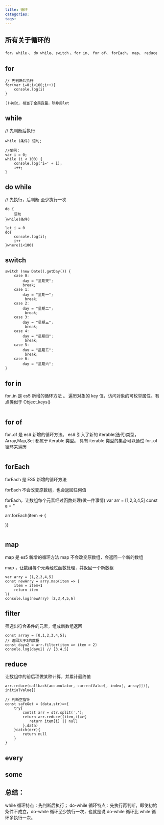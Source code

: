 ```yaml
---
title: 循环
categories:
tags:
---
```


## 所有关于循环的

`for`、`while` 、 `do while`、`switch` 、`for in`、 `for of`、 `forEach`、 `map`、 `reduce`

## for

```
// 先判断后执行
for(var i=0;i<100;i++){
    console.log(i)
}

()中的i，相当于全局变量，除非用let
```

## while

// 先判断后执行

```
while (条件) 语句;

//举例：
var i = 0;
while (i < 100) {
    console.log('i=' + i);
    i++;
}
```

## do while

// 先执行，后判断 至少执行一次

```
do {
    语句
}while(条件)

let i = 0
do{
    console.log(i);
    i++
}where(i<100)
```

## switch

```
switch (new Date().getDay()) {
    case 0:
        day = "星期天";
        break;
    case 1:
        day = "星期一";
         break;
    case 2:
        day = "星期二";
         break;
    case 3:
        day = "星期三";
         break;
    case 4:
        day = "星期四";
         break;
    case 5:
        day = "星期五";
         break;
    case 6:
        day = "星期六";
}
```

## for in

for..in 是 es5 新增的循环方法 。
遍历对象的 key 值，访问对象的可枚举属性。有点类似于 Object.keys()

```

```

## for of

for..of 是 es6 新增的循环方法。
es6 引入了新的 iterable(迭代)类型，Array,Map,Set 都属于 iterable 类型。
具有 iterable 类型的集合可以通过 for..of 循环来遍历

```

```

## forEach

forEach 是 ES5 新增的循环方法

forEach 不会改变原数组，也会返回任何值

forEach，让数组每个元素经过函数处理(做一件事情)
var arr = [1,2,3,4,5]
const a = ''

arr.forEach(item => {

})

```

```

## map

map 是 es5 新增的循环方法
map 不会改变原数组，会返回一个新的数组

map ，让数组每个元素经过函数处理，并返回一个新数组

```
var arry = [1,2,3,4,5]
const newArry = arry.map(item => {
    item = item+1
    return item
})
console.log(newArry) [2,3,4,5,6]
```

## filter

筛选出符合条件的元素，组成新数组返回

```
const array = [0,1,2,3,4,5];
// 返回大于2的数据
const dayu2 = arr.filter(item => item > 2)
console.log(dayu2) // [3.4.5]
```

## reduce

让数组中的前后项做某种计算，并累计最终值

```
arr.reduce(callback(accumulator, currentValue[, index[, array]])[, initialValue])

// 判断空指针
const safeGet = (data,str)=>{
    try{
        contst arr = str.split(',');
        return arr.reduce((item,i)=>{
           return item[i] || null
        },data)
    }catch(err){
        return null
    }
}
```

## every

## some

## 总结：

while 循环特点：先判断后执行；
do-while 循环特点：先执行再判断，即使初始条件不成立，do-while 循环至少执行一次，也就是说 do-while 循环比 while 循环多执行一次。
